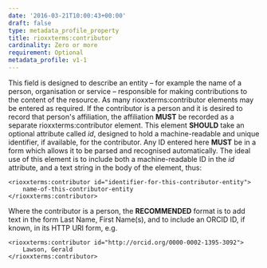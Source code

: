 ```yaml
---
date: '2016-03-21T10:00:43+00:00'
draft: false
type: metadata_profile_property
title: rioxxterms:contributor
cardinality: Zero or more
requirement: Optional
metadata_profile: v1-1
---
```

This field is designed to describe an entity – for example the name of a person, organisation or service – responsible for making contributions to the content of the resource. As many rioxxterms:contributor elements may be entered as required. If the contributor is a person and it is desired to record that person's affiliation, the affiliation **MUST** be recorded as a separate rioxxterms:contributor element. This element **SHOULD** take an optional attribute called *id*, designed to hold a machine-readable and unique identifier, if available, for the contributor. Any ID entered here **MUST** be in a form which allows it to be parsed and recognised automatically. The ideal use of this element is to include both a machine-readable ID in the *id* attribute, and a text string in the body of the element, thus:

    <rioxxterms:contributor id="identifier-for-this-contributor-entity">
        name-of-this-contributor-entity
    </rioxxterms:contributor>

Where the contributor is a person, the **RECOMMENDED** format is to add text in the form Last Name, First Name(s), and to include an ORCID ID, if known, in its HTTP URI form, e.g.

    <rioxxterms:contributor id="http://orcid.org/0000-0002-1395-3092">
        Lawson, Gerald
    </rioxxterms:contributor>
